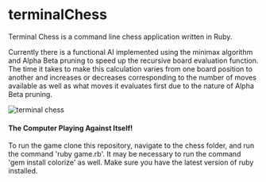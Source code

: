 # terminalChess

Terminal Chess is a command line chess application written in Ruby.

Currently there is a functional AI implemented using the minimax algorithm and Alpha Beta pruning to speed up the recursive board evaluation function. The time it takes to make this calculation varies from one board position to another and increases or decreases corresponding to the number of moves available as well as what moves it evaluates first due to the nature of Alpha Beta pruning.


![terminal chess](giphy.gif)

#### The Computer Playing Against Itself!

To run the game clone this repository, navigate to the chess folder, and run the command 'ruby game.rb'.
It may be necessary to run the command 'gem install colorize' as well. Make sure you have the latest version of ruby installed.




